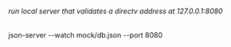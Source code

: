 ###### run local server that validates a directv address at 127.0.0.1:8080

json-server --watch mock/db.json --port 8080
















